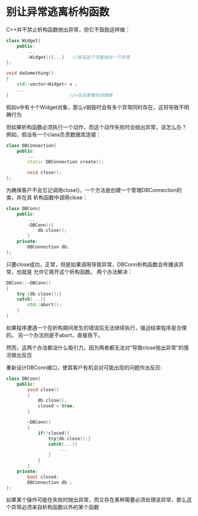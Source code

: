 别让异常逃离析构函数
==

C++并不禁止析构函数抛出异常，但它不鼓励这样做：

```C++
class Widget{
	public:
		...
		~Widget(){...}   //假设这个可能抛出一个异常
};

void doSomething()
{
	std::vector<Widget> v ; 
	...
}						//v在这里被自动销毁
```

假如v中有十个Widget对象，那么v销毁时会有多个异常同时存在，这将导致不明确行为

但如果析构函数必须执行一个动作，而这个动作失败时会抛出异常，该怎么办？
例如，假设有一个class负责数据库连接：

```C++
class DBConnection{
	public:
		...
		static DBConnection create();

		void close();
};
```

为确保客户不会忘记调用close()，一个方法是创建一个管理DBConnection的类，并在其
析构函数中调用close：

```C++
class DBConn{
	public:
		...
		~DBConn(){
			db.close();
		}
	private:
		DBConnection db;
};
```

只要close成功，正常，但是如果调用导致异常，DBConn析构函数会传播该异常，也就是
允许它离开这个析构函数。
两个办法解决：

```C++
DBConn::~DBConn()
{
	try {db.close();}
	catch(...){
		std::abort();
	}
}
```

如果程序遭遇一个在析构期间发生的错误后无法继续执行，强迫结束程序是合理的。
另一个办法则是不abort，直接吞下。

然而，这两个办法都没什么吸引力。因为两者都无法对“导致close抛出异常”的情况做出反应

重新设计DBConn接口，使其客户有机会对可能出现的问题作出反应:

```C++
class DBConn{
	public:
		void close()
		{
			db.close();
			closed = true;
		}

		~DBConn()
		{
			if(!closed){
				try{db.close();}
				catch(...){
					...
				}
			}
		}
	private:
		bool closed;
		DBConnection db ;
};
```

如果某个操作可能在失败时抛出异常，而又存在某种需要必须处理该异常，那么这个异常必须来自析构函数以外的某个函数



